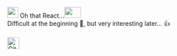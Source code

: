 <img src="https://miro.medium.com/max/952/1*JhfgzVXA0lvAIGIfRICRfA.gif" height="25" width="25"> Oh that React...<img src="https://thumbs.gfycat.com/SpottedHoarseInvisiblerail-size_restricted.gif" height="25" width="38">
<br>
Difficult at the beginning 🤪, but very interesting later... 👍
<br>
<br>
<img alt="GitHub commit activity" src="https://img.shields.io/github/commit-activity/y/tamga05/Dashboard_React?style=flat-square" height="27">
